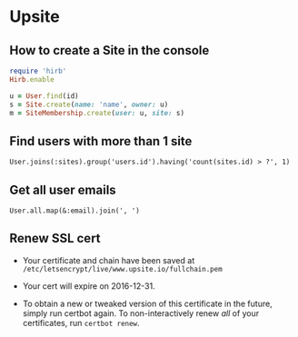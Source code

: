 # Upsite

## How to create a Site in the console

```ruby
require 'hirb'
Hirb.enable

u = User.find(id)
s = Site.create(name: 'name', owner: u)
m = SiteMembership.create(user: u, site: s)
```

## Find users with more than 1 site

```
User.joins(:sites).group('users.id').having('count(sites.id) > ?', 1)
```

## Get all user emails

```
User.all.map(&:email).join(', ')
```

## Renew SSL cert

- Your certificate and chain have been saved at
  `/etc/letsencrypt/live/www.upsite.io/fullchain.pem`

- Your cert will expire on 2016-12-31.

- To obtain a new or tweaked version of this certificate in the future, simply run certbot again.
  To non-interactively renew *all* of your certificates, run `certbot renew`.
